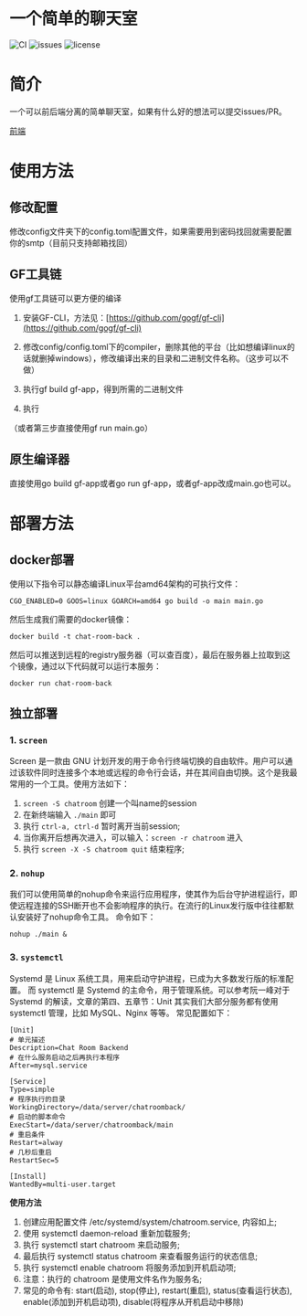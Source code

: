 # 一个简单的聊天室

![CI](https://travis-ci.com/alienyan/Chat-room-backend.svg?branch=master)
![issues](https://img.shields.io/github/issues/alienyan/Chat-room-backend)
![license](https://img.shields.io/github/license/alienyan/Chat-room-backend)

# 简介
一个可以前后端分离的简单聊天室，如果有什么好的想法可以提交issues/PR。

[前端](https://github.com/mr-chen01/talk)

# 使用方法
## 修改配置
修改config文件夹下的config.toml配置文件，如果需要用到密码找回就需要配置你的smtp（目前只支持邮箱找回）

## GF工具链
使用gf工具链可以更方便的编译

1. 安装GF-CLI，方法见：[https://github.com/gogf/gf-cli](https://github.com/gogf/gf-cli)

2. 修改config/config.toml下的compiler，删除其他的平台（比如想编译linux的话就删掉windows），修改编译出来的目录和二进制文件名称。（这步可以不做）

3. 执行gf build gf-app，得到所需的二进制文件

4. 执行

（或者第三步直接使用gf run main.go）

## 原生编译器
直接使用go build gf-app或者go run gf-app，或者gf-app改成main.go也可以。

# 部署方法
## docker部署
使用以下指令可以静态编译Linux平台amd64架构的可执行文件：
```
CGO_ENABLED=0 GOOS=linux GOARCH=amd64 go build -o main main.go
```
然后生成我们需要的docker镜像：
```
docker build -t chat-room-back .
```
然后可以推送到远程的registry服务器（可以查百度），最后在服务器上拉取到这个镜像，通过以下代码就可以运行本服务：
```
docker run chat-room-back
```

## 独立部署
### 1. `screen`
Screen 是一款由 GNU 计划开发的用于命令行终端切换的自由软件。用户可以通过该软件同时连接多个本地或远程的命令行会话，并在其间自由切换。这个是我最常用的一个工具。使用方法如下：
1. `screen -S chatroom` 创建一个叫name的session
2. 在新终端输入 `./main` 即可
3. 执行 `ctrl-a, ctrl-d` 暂时离开当前session;
4. 当你离开后想再次进入，可以输入：`screen -r chatroom` 进入
5. 执行 `screen -X -S chatroom quit` 结束程序;

### 2. `nohup`

我们可以使用简单的nohup命令来运行应用程序，使其作为后台守护进程运行，即使远程连接的SSH断开也不会影响程序的执行。在流行的Linux发行版中往往都默认安装好了nohup命令工具。 命令如下：
```
nohup ./main &
```
### 3. `systemctl`
Systemd 是 Linux 系统工具，用来启动守护进程，已成为大多数发行版的标准配置。
而 systemctl 是 Systemd 的主命令，用于管理系统。可以参考阮一峰对于 Systemd 的解读，文章的第四、五章节：Unit
其实我们大部分服务都有使用 systemctl 管理，比如 MySQL、Nginx 等等。
常见配置如下：
```
[Unit]
# 单元描述
Description=Chat Room Backend
# 在什么服务启动之后再执行本程序
After=mysql.service

[Service]
Type=simple
# 程序执行的目录
WorkingDirectory=/data/server/chatroomback/
# 启动的脚本命令
ExecStart=/data/server/chatroomback/main
# 重启条件
Restart=alway
# 几秒后重启
RestartSec=5

[Install]
WantedBy=multi-user.target
```
**使用方法**
1. 创建应用配置文件 /etc/systemd/system/chatroom.service, 内容如上;
2. 使用 systemctl daemon-reload 重新加载服务;
3. 执行 systemctl start chatroom 来启动服务;
4. 最后执行 systemctl status chatroom 来查看服务运行的状态信息;
5. 执行 systemctl enable chatroom 将服务添加到开机启动项;
6. 注意：执行的 chatroom 是使用文件名作为服务名;
7. 常见的命令有: start(启动), stop(停止), restart(重启), status(查看运行状态), enable(添加到开机启动项), disable(将程序从开机启动中移除)